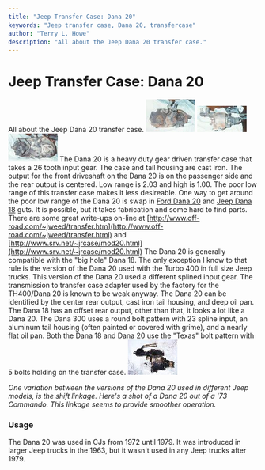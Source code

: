 ```yaml
---
title: "Jeep Transfer Case: Dana 20"
keywords: "Jeep transfer case, Dana 20, transfercase"
author: "Terry L. Howe"
description: "All about the Jeep Dana 20 transfer case."
---
```

# Jeep Transfer Case: Dana 20
All about the Jeep Dana 20 transfer case.
[![D20 front](/xfer/d20fT.jpg)](/xfer/d20f.jpg)
[![D20 side](/xfer/d20sT.jpg)](/xfer/d20s.jpg)
[![D20 back](/xfer/d20bT.jpg)](/xfer/d20b.jpg)
The Dana 20 is a heavy duty gear driven transfer case that takes a 26 tooth input gear. The case and tail housing are cast iron. The output for the front driveshaft on the Dana 20 is on the passenger side and the rear output is centered. Low range is 2.03 and high is 1.00. The poor low range of this transfer case makes it less desireable.
One way to get around the poor low range of the Dana 20 is swap in [Ford Dana 20](/convxfer/ford/fordd20id.html) and [Jeep Dana 18](/xfer/d18.html) guts. It is possible, but it takes fabrication and some hard to find parts. There are some great write-ups on-line at [http://www.off-road.com/~jweed/transfer.htm](http://www.off-road.com/~jweed/transfer.html) and [http://www.srv.net/~jrcase/mod20.html](http://www.srv.net/~jrcase/mod20.html)
The Dana 20 is generally compatible with the "big hole" Dana 18. The only exception I know to that rule is the version of the Dana 20 used with the Turbo 400 in full size Jeep trucks. This version of the Dana 20 used a different splined input gear. The transmission to transfer case adapter used by the factory for the TH400/Dana 20 is known to be weak anyway.
The Dana 20 can be identified by the center rear output, cast iron tail housing, and deep oil pan. The Dana 18 has an offset rear output, other than that, it looks a lot like a Dana 20. The Dana 300 uses a round bolt pattern with 23 spline input, an aluminum tail housing (often painted or covered with grime), and a nearly flat oil pan. Both the Dana 18 and Dana 20 use the "Texas" bolt pattern with 5 bolts holding on the transfer case.
[![C101 Dana 20](/xfer/d20c101_.jpg)](/xfer/d20c101.jpg)

*One variation between the versions of the Dana 20 used
in different Jeep models, is the shift linkage.  Here's a shot
of a Dana 20 out of a '73 Commando.  This linkage seems to provide
smoother operation.*
### Usage
The Dana 20 was used in CJs from 1972 until 1979.  It was introduced
in larger Jeep trucks in the 1963, but it wasn't used in any Jeep trucks
after 1979.